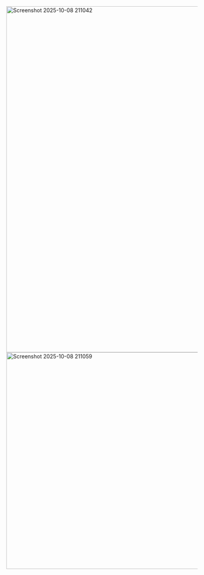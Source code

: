 <img width="1901" height="912" alt="Screenshot 2025-10-08 211042" src="https://github.com/user-attachments/assets/eaabd3c7-9035-4d2b-bbf8-5403f10d5285" />
<img width="1898" height="571" alt="Screenshot 2025-10-08 211059" src="https://github.com/user-attachments/assets/2cb039b8-7171-4546-a9c6-f0094f486b05" />

